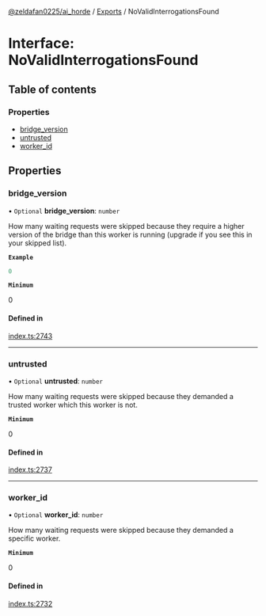[@zeldafan0225/ai_horde](../README.md) / [Exports](../modules.md) / NoValidInterrogationsFound

# Interface: NoValidInterrogationsFound

## Table of contents

### Properties

- [bridge\_version](NoValidInterrogationsFound.md#bridge_version)
- [untrusted](NoValidInterrogationsFound.md#untrusted)
- [worker\_id](NoValidInterrogationsFound.md#worker_id)

## Properties

### bridge\_version

• `Optional` **bridge\_version**: `number`

How many waiting requests were skipped because they require a higher version of the bridge than this worker is running (upgrade if you see this in your skipped list).

**`Example`**

```ts
0
```

**`Minimum`**

0

#### Defined in

[index.ts:2743](https://github.com/ZeldaFan0225/ai_horde/blob/bd3c116/index.ts#L2743)

___

### untrusted

• `Optional` **untrusted**: `number`

How many waiting requests were skipped because they demanded a trusted worker which this worker is not.

**`Minimum`**

0

#### Defined in

[index.ts:2737](https://github.com/ZeldaFan0225/ai_horde/blob/bd3c116/index.ts#L2737)

___

### worker\_id

• `Optional` **worker\_id**: `number`

How many waiting requests were skipped because they demanded a specific worker.

**`Minimum`**

0

#### Defined in

[index.ts:2732](https://github.com/ZeldaFan0225/ai_horde/blob/bd3c116/index.ts#L2732)
